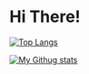 # Hi There!
[![Top Langs](https://github-readme-stats.vercel.app/api/top-langs/?username=Russell-Shean&exclude_repo=Russell-Shean.github.io,NLD-COVID19-sewage&langs_count=20)](https://github.com/anuraghazra/github-readme-stats)


[![My Githug stats](https://github-readme-stats.vercel.app/api?username=Russell-Shean)](https://github.com/anuraghazra/github-readme-stats)


<!-- I took the code for this from here: https://omrilotan.medium.com/rich-html-in-github-readme-bfb3de791441 -->
